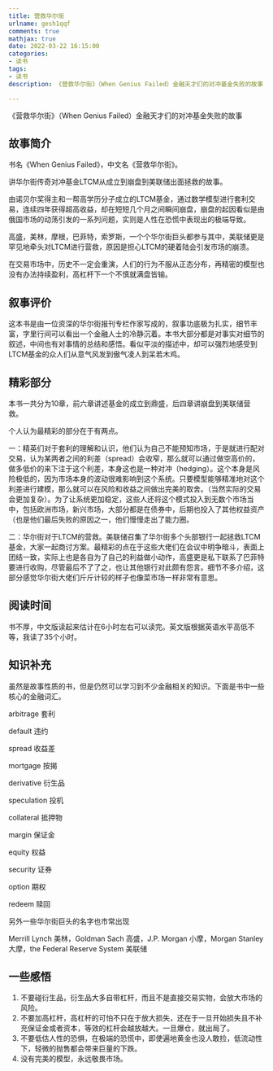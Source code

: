 ```yaml
---
title: 营救华尔街
urlname: gesh1qqf
comments: true
mathjax: true
date: 2022-03-22 16:15:00
categories:
- 读书
tags:
- 读书
description: 《营救华尔街》（When Genius Failed）金融天才们的对冲基金失败的故事

---
```




《营救华尔街》（When Genius Failed）金融天才们的对冲基金失败的故事

## 故事简介

书名《When Genius Failed》，中文名《营救华尔街》。

讲华尔街传奇对冲基金LTCM从成立到崩盘到美联储出面拯救的故事。

由诺贝尔奖得主和一帮高学历分子成立的LTCM基金，通过数学模型进行套利交易，连续四年获得超高收益，却在短短几个月之间瞬间崩盘，崩盘的起因看似是由俄国市场的动荡引发的一系列问题，实则是人性在恐慌中表现出的极端导致。

高盛，美林，摩根，巴菲特，索罗斯，一个个华尔街巨头都参与其中，美联储更是罕见地牵头对LTCM进行营救，原因是担心LTCM的硬着陆会引发市场的崩溃。

在交易市场中，历史不一定会重演，人们的行为不服从正态分布，再精密的模型也没有办法持续盈利，高杠杆下一个不慎就满盘皆输。

## 叙事评价

这本书是由一位资深的华尔街报刊专栏作家写成的，叙事功底极为扎实，细节丰富，字里行间可以看出一个金融人士的冷静沉着。本书大部分都是对事实对细节的叙述，中间也有对事情的总结和感悟。看似平淡的描述中，却可以强烈地感受到LTCM基金的众人们从意气风发到傲气凌人到呆若木鸡。

## 精彩部分

本书一共分为10章，前六章讲述基金的成立到鼎盛，后四章讲崩盘到美联储营救。

个人认为最精彩的部分在于有两点。

一：精英们对于套利的理解和认识，他们认为自己不能预知市场，于是就进行配对交易，认为某两者之间的利差（spread）会收窄，那么就可以通过做空高价的，做多低价的来下注于这个利差，本身这也是一种对冲（hedging）。这个本身是风险极低的，因为市场本身的波动很难影响到这个系统。只要模型能够精准地对这个利差进行建模，那么就可以在风险和收益之间做出完美的取舍。（当然实际的交易会更加复杂）。为了让系统更加稳定，这些人还将这个模式投入到无数个市场当中，包括欧洲市场，新兴市场，大部分都是在债券中，后期也投入了其他权益资产（也是他们最后失败的原因之一，他们慢慢走出了能力圈。

二：华尔街对于LTCM的营救。美联储召集了华尔街多个头部银行一起拯救LTCM基金，大家一起商讨方案。最精彩的点在于这些大佬们在会议中明争暗斗，表面上团结一致，实际上也是各自为了自己的利益做小动作，高盛更是私下联系了巴菲特要进行收购，尽管最后不了了之，也让其他银行对此颇有怨言。细节不多介绍，这部分感觉华尔街大佬们斤斤计较的样子也像菜市场一样非常有意思。

## 阅读时间

书不厚，中文版读起来估计在6小时左右可以读完。英文版根据英语水平高低不等，我读了35个小时。

## 知识补充

虽然是故事性质的书，但是仍然可以学习到不少金融相关的知识。下面是书中一些核心的金融词汇。

arbitrage 套利

default 违约

spread 收益差

mortgage 按揭

derivative 衍生品

speculation 投机

collateral 抵押物

margin 保证金

equity 权益

security 证券

option 期权

redeem 赎回

另外一些华尔街巨头的名字也市常出现

Merrill Lynch 美林，Goldman Sach 高盛，J.P. Morgan 小摩，Morgan Stanley 大摩，the Federal Reserve System 美联储

## 一些感悟

1. 不要碰衍生品，衍生品大多自带杠杆，而且不是直接交易实物，会放大市场的风险。
2. 不要加高杠杆，高杠杆的可怕不只在于放大损失，还在于一旦开始损失且不补充保证金或者资本，等效的杠杆会越放越大。一旦爆仓，就出局了。
3. 不要低估人性的恐惧，在极端的恐慌中，即使遍地黄金也没人敢捡，低流动性下，轻微的抛售都会带来巨量的下跌。
4. 没有完美的模型，永远敬畏市场。

